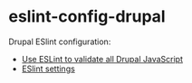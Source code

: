 # eslint-config-drupal

Drupal ESlint configuration:

* [Use ESLint to validate all Drupal JavaScript](https://www.drupal.org/node/2274223)
* [ESlint settings](https://www.drupal.org/node/1955232)
